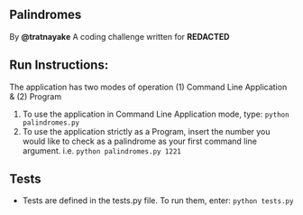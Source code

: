 ## Palindromes 
By **@tratnayake**
A coding challenge written for **REDACTED**

Run Instructions:
-----------------

The application has two modes of operation (1) Command Line Application & (2) Program

 1. To use the application in Command Line Application mode, type: `python palindromes.py`
 2. To use the application strictly as a Program, insert the number you would like to check as a palindrome as your first command line argument. i.e. `python palindromes.py 1221`

Tests
----------
- Tests are defined in the tests.py file. To run them, enter: `python tests.py`
